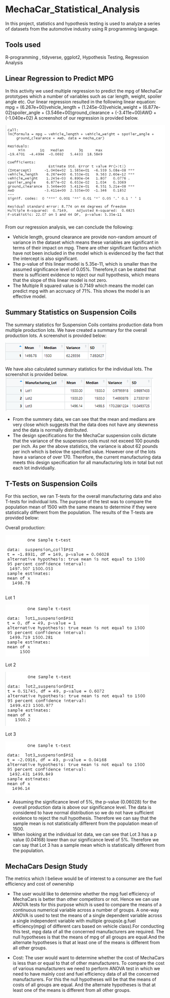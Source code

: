 # MechaCar_Statistical_Analysis
In this project, statistics and hypothesis testing is used to analyze a series of datasets from the automotive industry using R programming language.

## Tools used

R-programming , tidyverse, ggplot2, Hypothesis Testing, Regression Analysis

## Linear Regression to Predict MPG

In this activity we used multiple regression to predict the mpg of MechaCar prototypes which a number of variables such as car length, weight, spoiler angle etc. Our linear regression resulted in the following linear equation: 
mpg = (6.267e+00)vehicle_length + (1.245e-03)vehicle_weight + (6.877e-02)spoiler_angle + (3.546e+00)ground_clearance + (-3.411e+00)AWD + (-1.040e+02)
A screenshot of our regression is provided below. 

![](https://github.com/ysbcode/MechaCar_Statistical_Analysis/blob/main/images/Linear%20Regression.PNG?raw=true)

From our regression analysis, we can conclude the following: 
 - Vehicle length, ground clearance are provide non-random amount of variance in the dataset which means these variables are significant in terms of their impact on mpg. There are other significant factors which have not been included in the model which is evidenced by the fact that the intercept is also significant. 
 - The p-value of this linear model is 5.35e-11, which is smaller than the assumed significance level of 0.05%. Therefore,it can be stated that there is sufficient evidence to reject our null hypothesis, which means that the slope of this linear model is not zero. 
 - The Multiple R squared value is 0.7149 which means the model can predict mpg with an accruacy of 71%. This shows the model is an effective model.

 ## Summary Statistics on Suspension Coils

 The summary statistics for Suspension Coils contains production data from multiple production lots. We have created a summary for the overall production lots. A screenshot is provided below: 

 ![](https://github.com/ysbcode/MechaCar_Statistical_Analysis/blob/main/images/Suspension%20Coil%20Total%20Summary.PNG?raw=true)

 We have also calculated summary statistics for the individual lots. The screenshot is provided below. 
 ![](https://github.com/ysbcode/MechaCar_Statistical_Analysis/blob/main/images/Suspension%20Coil%20Lot%20Summary.PNG?raw=true)

  - From the summery data, we can see that the mean and medians are very close which suggests that the data does not have any skewness and the data is normally distributed. 
  - The design specifications for the MechaCar suspension coils dictate that the variance of the suspension coils must not exceed 100 pounds per inch. As per the above statistics, the variance is about 62 pounds per inch which is below the specified value. However one of the lots have a variance of over 170. Therefore, the current manufacturing data meets this design specification for all manufacturing lots in total but not each lot individually.

## T-Tests on Suspension Coils

For this section, we ran T-tests for the overall manufacturing data and also T-tests for individual lots. The purpose of the test was to compare the population mean of 1500 with the same means to determine if they were statistically different from the population. The results of the T-tests are provided below: 

Overall production: 

![](https://github.com/ysbcode/MechaCar_Statistical_Analysis/blob/main/images/T-test%20Overall.PNG?raw=true)

Lot 1

![](https://github.com/ysbcode/MechaCar_Statistical_Analysis/blob/main/images/T-test%20Lot1.PNG?raw=true)

Lot 2

![](https://github.com/ysbcode/MechaCar_Statistical_Analysis/blob/main/images/T-test%20Lot2.PNG?raw=true)

Lot 3

![](https://github.com/ysbcode/MechaCar_Statistical_Analysis/blob/main/images/T-test%20Lot3.PNG?raw=true)

 - Assuming the significance level of 5%, the p-value (0.06028) for the overall production data is above our significance level. The data is considered to have normal distribution so we do not have sufficient evidence to reject the null hypothesis. Therefore we can say that the sample mean is not statistically different from the population mean of 1500. 
 - When looking at the individual lot data, we can see that Lot 3 has a p value (0.04168) lower than our significance level of 5%. Therefore we can say that Lot 3 has a sample mean which is statistically different from the population.

## MechaCars Design Study

The metrics which I believe would be of interest to a consumer are the fuel efficiency and cost of ownership

 - The user would like to determine whether the mpg fuel efficiency of MechaCars is better than other competitors or not. Hence we can use ANOVA tests for this purpose which is used to compare the means of a continuous numerical variable across a number of groups. A one-way ANOVA is used to test the means of a single dependent variable across a single independent variable with multiple groups(e.g.fuel efficiency(mpg) of different cars based on vehicle class).For conducting this test, mpg data of all the concerned manufacturers are required. The null hypotheses is that the means of mpg of all groups are equal.And the alternate hypotheses is that at least one of the means is different from all other groups.

 - Cost: The user would want to determine whether the cost of MechaCars is less than or equal to that of other manufacturers. To compare the cost of various manufacturers we need to perform ANOVA test in which we need to have mainly cost and fuel efficiency data of all the concerned manufacturers. For this the null hypotheses will be that the means of costs of all groups are equal. And the alternate hypotheses is that at least one of the means is different from all other groups.
